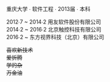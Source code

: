 重庆大学 ∙ 软件工程 ∙ 2013届 ∙ 本科

 2012∙7 ~ 2014∙2  用友软件股份有限公司</br>
 2014∙2 ~ 2016∙2  北京触控科技有限公司</br>
 2016∙2 ~         东方视界科技（北京）有限公司</br>
 
<del>喜欢新技术</del></br>
<del>爱折腾</del></br>
<del>学的杂</del></br>
<del>万金油</del></br>
 
